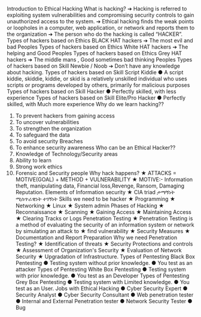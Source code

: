 Introduction to Ethical Hacking
What is hacking?
➔ Hacking is referred to exploiting system vulnerabilities
and compromising security controls to gain unauthorized 
access to the system.
➔ Ethical hacking finds the weak points or loopholes in a 
computer, web application, or network and reports them 
to the organization
➔ The person who do the hacking is called “HACKER”.
Types of hackers based on Ethics
BLACK HAT hackers
➔ The most evil and bad Peoples
Types of hackers based on Ethics
White HAT hackers
➔ The helping and Good Peoples
Types of hackers based on Ethics
Grey HAT hackers
➔ The middle mans ,
Good sometimes bad thinking 
Peoples
Types of hackers based on Skill
Newbie / Noob
➔ Don’t have any knowledge 
about hacking.
Types of hackers based on Skill
Script Kiddie
● A script kiddie, skiddie, 
kiddie, or skid is a relatively 
unskilled individual who 
uses scripts or programs 
developed by others, 
primarily for malicious 
purposes
Types of hackers based on Skill
Hacker
● Perfectly skilled, with less 
experience
Types of hackers based on Skill
Elite/Pro Hacker
● Perfectly skilled, with Much 
more experience
Why do we learn hacking??
1. To prevent hackers from gaining access
2. To uncover vulnerabilities
3. To strengthen the organization
4. To safeguard the data
5. To avoid security Breaches
6. To enhance security awareness
Who can be an Ethical Hacker??
1. Knowledge of Technology/Security areas
2. Ability to learn
3. Strong work ethics
4. Forensic and Security people
Why hack happens?
★ ATTACKS = MOTIVE(GOAL) + METHOD +
VULNERABILITY
★ MOTIVE:- Information theft, manipulating data, 
Financial loss,Revenge, Ransom, Damaging 
Reputation.
Elements of Information security
★ CIA triad
ታማኝነት
ሚስጥራዊነት
ተገኝነት
Skills we need to be hacker
★ Programming
★ Networking
★ Linux
★ System admin
Phases of Hacking
★ Reconnaissance
★ Scanning
★ Gaining Access
★ Maintaining Access
★ Clearing Tracks or Logs
Penetration Testing
★ Penetration Testing is a method of evaluating 
the security of an information system or 
network by simulating an attack to
★ find vulnerability
★ Security Measures
★ Documentation and Report Preparation
Why we need Penetration Testing?
★ Identification of threats
★ Security Protections and controls
★ Assessment of Organization's Security
★ Evaluation of Network Security
★ Upgradation of Infrastructure.
Types of Pentesting
Black Box Pentesting
● Testing system without prior 
knowledge.
● You test as an attacker
Types of Pentesting
White Box Pentesting
● Testing system with prior 
knowledge.
● You test as an Developer
Types of Pentesting
Grey Box Pentesting
● Testing system with Limited 
knowledge.
● You test as an User.
Jobs with Ethical Hacking
● Cyber Security Expert
● Security Analyst
● Cyber Security Consultant
● Web penetration tester
● Internal and External Penetration tester
● Network Security Tester
● Bug